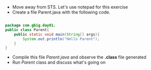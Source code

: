 * Move away from STS. Let's use notepad for this exercise
* Create a file Parent.java with the following code.

```java

package com.gbig.day01;
public class Parent{
	public static void main(String[] args){
		System.out.println("Hello Parent");
	}
}

```

* Compile this file *Parent.java* and observe the **.class** file generated
* Run *Parent* class and discuss what's going on


